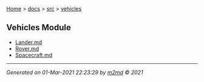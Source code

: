 [Home](../../index.md) > [docs](../../docs_index.md) > [src](../src_index.md) > [vehicles](vehicles_index.md)  

## Vehicles Module

- [Lander.md](Lander.md)
- [Rover.md](Rover.md)
- [Spacecraft.md](Spacecraft.md)

***

*Generated on 01-Mar-2021 22:23:29 by [m2md](https://github.com/crgnam-research/m2md) © 2021*